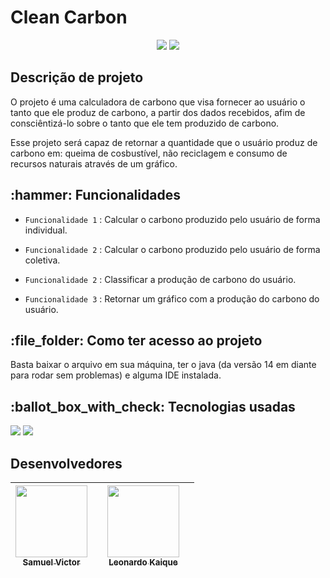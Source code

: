 <h1>Clean Carbon</h1>
<p align="center">
   <img src="https://img.shields.io/static/v1?label=STATUS&message=Finalizado&color=YELLOW&style=for-the-badge"/>
  <img src="https://img.shields.io/github/last-commit/Samuel-045/Clean_carbon?logo=ultm-commit&style=for-the-badge"/>
</p>


<h2>Descrição de projeto</h2>
O projeto é uma calculadora de carbono que visa fornecer ao usuário o tanto que ele produz de carbono, a partir dos dados recebidos, afim de consciêntizá-lo sobre o tanto que ele tem produzido de carbono.

Esse projeto será capaz de retornar a quantidade que o usuário produz de carbono em: queima de cosbustível, não reciclagem e consumo de recursos naturais através de um gráfico.

<h2>:hammer: Funcionalidades </h2>

 - `Funcionalidade 1` : Calcular o carbono produzido pelo usuário de forma individual.

 - `Funcionalidade 2` : Calcular o carbono produzido pelo usuário de forma coletiva.
 
 - `Funcionalidade 2` : Classificar a produção de carbono do usuário.
 
 - `Funcionalidade 3` : Retornar um gráfico com a produção do carbono do usuário.

<h2>:file_folder: Como ter acesso ao projeto</h2>
Basta baixar o arquivo em sua máquina, ter o java (da versão 14 em diante para rodar sem problemas) e alguma IDE instalada.

<h2> :ballot_box_with_check: Tecnologias usadas </h2>
<p align="left">  
   <img src="https://img.shields.io/badge/Eclipse-2C2255?style=for-the-badge&logo=eclipse&logoColor=white"/>
   <img  src="https://img.shields.io/badge/Java-ED8B00?style=for-the-badge&logo=openjdk&logoColor=white"/>
</p>

<h2>Desenvolvedores </h2>


| [<img src="https://avatars.githubusercontent.com/u/95144250?s=400&u=149cf20f52f4c096721d16967b22655f18e5c7f5&v=4" width=115><br><sub>Samuel Victor</sub>](https://github.com/Samuel-045) | |  [<img src="https://avatars.githubusercontent.com/u/124639354?v=4" width=115><br><sub>Leonardo Kaique</sub>](https://github.com/Psicokai) ||
| :---: | :---: | :---: | :---: |
